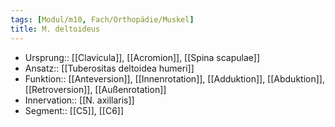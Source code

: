 ```yaml
---
tags: [Modul/m10, Fach/Orthopädie/Muskel]
title: M. deltoideus
---
```

- Ursprung:: [[Clavicula]], [[Acromion]], [[Spina scapulae]]
- Ansatz:: [[Tuberositas deltoidea humeri]]
- Funktion:: [[Anteversion]], [[Innenrotation]], [[Adduktion]], [[Abduktion]], [[Retroversion]], [[Außenrotation]]
- Innervation:: [[N. axillaris]]
- Segment:: [[C5]], [[C6]]